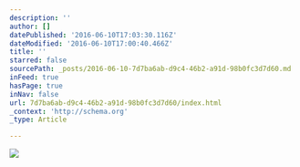 ```yaml
---
description: ''
author: []
datePublished: '2016-06-10T17:03:30.116Z'
dateModified: '2016-06-10T17:00:40.466Z'
title: ''
starred: false
sourcePath: _posts/2016-06-10-7d7ba6ab-d9c4-46b2-a91d-98b0fc3d7d60.md
inFeed: true
hasPage: true
inNav: false
url: 7d7ba6ab-d9c4-46b2-a91d-98b0fc3d7d60/index.html
_context: 'http://schema.org'
_type: Article

---
```

![](https://the-grid-user-content.s3-us-west-2.amazonaws.com/fbf95e1e-dfe5-49e3-a106-3e1f5b145456.png)